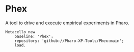 # Phex
A tool to drive and execute empirical experiments in Pharo.
```Smalltalk
Metacello new
    baseline: 'Phex';
    repository: 'github://Pharo-XP-Tools/Phex:main';
    load.

```
